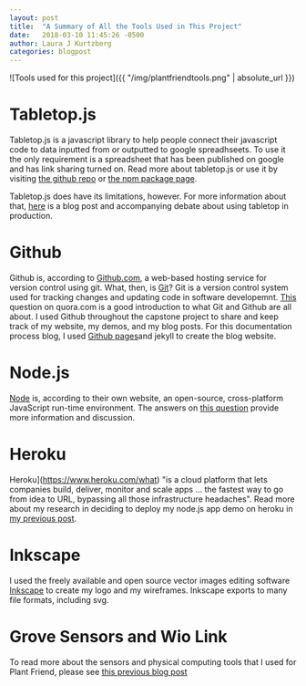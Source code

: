 ```yaml
---
layout: post
title:  "A Summary of All the Tools Used in This Project"
date:   2018-03-10 11:45:26 -0500
author: Laura J Kurtzberg
categories: blogpost
---
```


![Tools used for this project]({{ "/img/plantfriendtools.png" | absolute_url }})

Tabletop.js
===========
Tabletop.js is a javascript library to help people connect their javascript code to data inputted from or outputted to google spreadhseets. To use it the only requirement is a spreadsheet that has been published on google and has link sharing turned on. Read more about tabletop.js or use it by visiting [the github repo](https://github.com/jsoma/tabletop) or [the npm package page](https://www.npmjs.com/package/tabletop).

Tabletop.js does have its limitations, however. For more information about that, [here](https://gist.github.com/jsvine/3295633) is a blog post and accompanying debate about using tabletop in production.

Github
======
Github is, according to [Github.com](https://github.com/), a web-based hosting service for version control using git. What, then, is [Git](https://git-scm.com/downloads)? Git is a version control system used for tracking changes and updating code in software developemnt.
[This](https://www.quora.com/What-is-GitHub-for-a-beginner-and-how-do-I-get-started-with-it) question on quora.com is a good introduction to
what Git and Github are all about. I used Github throughout the capstone project to share and keep track of my website, my demos, and my blog posts. For this documentation process blog, I used [Github pages](https://jekyllrb.com/docs/github-pages/)and jekyll to create the blog website.

Node.js
=======
[Node](https://nodejs.org/en/) is, according to their own website, an open-source, cross-platform JavaScript run-time environment. The answers
on [this question](https://stackoverflow.com/questions/1884724/what-is-node-js) provide more information and discussion.

Heroku
======
Heroku](https://www.heroku.com/what) "is a cloud platform that lets companies build, deliver, monitor and scale apps ... the fastest way to go from idea to URL, bypassing all those infrastructure headaches". Read more about my research in deciding to deploy my node.js app demo on
heroku in [my previous post](http://laurakurtzberg.github.io/PlantFriend/blogpost/2018/03/30/node-and-heroku.html).

Inkscape
========
I used the freely available and open source vector images editing software [Inkscape](https://inkscape.org/download/?lang=it) to create my logo and my wireframes. Inkscape exports to many file formats, including svg.


Grove Sensors and Wio Link
==========================
To read more about the sensors and physical computing tools that I used for Plant Friend, please see [this previous blog post](http://laurakurtzberg.github.io/PlantFriend/blogpost/2018/03/01/choosing-wio.html)
